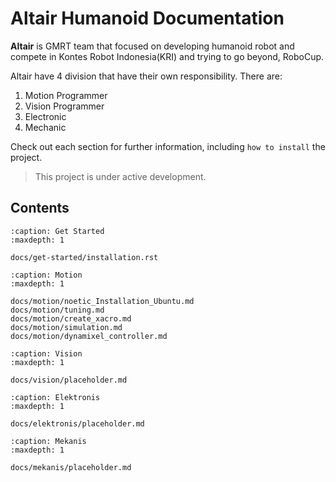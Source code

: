 # Altair Humanoid Documentation

**Altair** is GMRT team that focused on developing humanoid robot and  compete in Kontes Robot Indonesia(KRI) and trying to go beyond, RoboCup.

Altair have 4 division that have their own responsibility. There are:

1. Motion Programmer
2. Vision Programmer
3. Electronic
4. Mechanic

Check out each section for further information, including
`how to install` the project.

> This project is under active development.

## Contents

```{toctree}
:caption: Get Started
:maxdepth: 1

docs/get-started/installation.rst
```

```{toctree}
:caption: Motion
:maxdepth: 1

docs/motion/noetic_Installation_Ubuntu.md
docs/motion/tuning.md
docs/motion/create_xacro.md
docs/motion/simulation.md
docs/motion/dynamixel_controller.md
```

```{toctree}
:caption: Vision
:maxdepth: 1

docs/vision/placeholder.md
```

```{toctree}
:caption: Elektronis
:maxdepth: 1

docs/elektronis/placeholder.md
```

```{toctree}
:caption: Mekanis
:maxdepth: 1

docs/mekanis/placeholder.md
```
